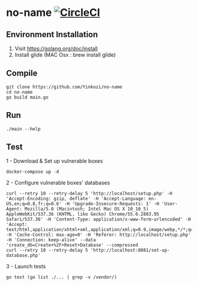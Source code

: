 # no-name [![CircleCI](https://circleci.com/gh/Yinkozi/no-name.svg?style=svg&circle-token=a18ffbc369b8ddcf8de823bc2a1eeb628509fcb7)](https://circleci.com/gh/Yinkozi/no-name)


## Environment Installation
1. Visit https://golang.org/doc/install
2. Install glide (MAC Osx : brew install glide)

## Compile
```
git clone https://github.com/Yinkozi/no-name
cd no-name
go build main.go
```

## Run
```
./main --help
```

## Test
1 - Download & Set up vulnerable boxes  
```
docker-compose up -d
```
2 - Configure vulnerable boxes' databases  
```
curl --retry 10 --retry-delay 5 'http://localhost/setup.php' -H 'Accept-Encoding: gzip, deflate' -H 'Accept-Language: en-US,en;q=0.8,fr;q=0.6' -H 'Upgrade-Insecure-Requests: 1' -H 'User-Agent: Mozilla/5.0 (Macintosh; Intel Mac OS X 10_10_5) AppleWebKit/537.36 (KHTML, like Gecko) Chrome/55.0.2883.95 Safari/537.36' -H 'Content-Type: application/x-www-form-urlencoded' -H 'Accept: text/html,application/xhtml+xml,application/xml;q=0.9,image/webp,*/*;q=0.8' -H 'Cache-Control: max-age=0' -H 'Referer: http://localhost/setup.php' -H 'Connection: keep-alive' --data 'create_db=Create+%2F+Reset+Database' --compressed
curl --retry 10 --retry-delay 5 'http://localhost:8081/set-up-database.php'
```
3 - Launch tests  
```
go test (go list ./... | grep -v /vendor/)
```
